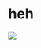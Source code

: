 # heh
![](https://64.media.tumblr.com/06e3127c652f27d3cf1ece9e1bb47a7f/03bd944b056fe23f-46/s1280x1920/3c64ca6322a99d0bc981a8c6f36f7ede12c5cf0e.pnj)
